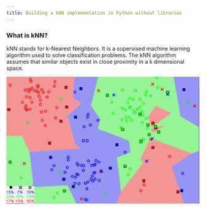 ```yaml
---
title: Building a kNN implementation in Python without libraries
---
```


### What is kNN?

kNN stands for k-Nearest Neighbors. It is a supervised machine learning algorithm used to solve classification problems. The kNN algorithm assumes that similar objects exist in close proximity in a k dimensional space.

![kNN Image](/assets/knn.png "kNN Image")

